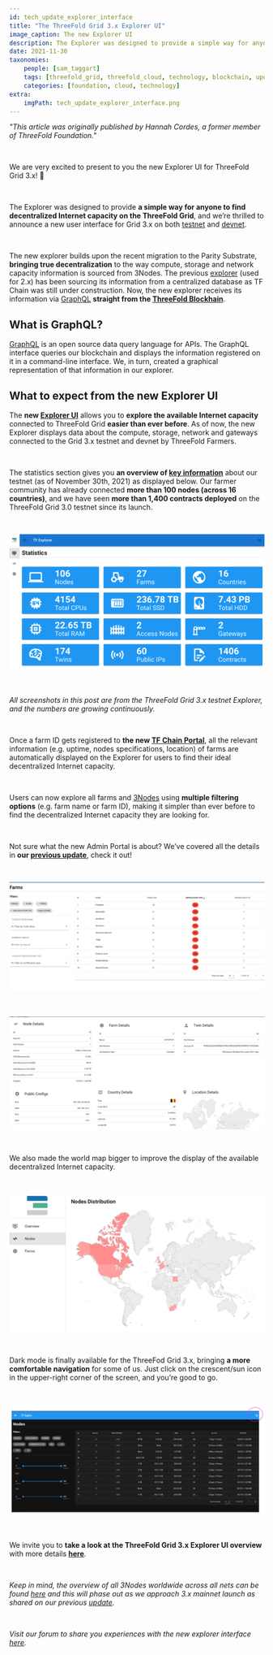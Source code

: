 ```yaml
---
id: tech_update_explorer_interface
title: "The ThreeFold Grid 3.x Explorer UI"
image_caption: The new Explorer UI
description: The Explorer was designed to provide a simple way for anyone to find decentralized Internet capacity on the ThreeFold Grid, and we’re thrilled to announce a new user interface for Grid 3.x on both testnet and devnet!
date: 2021-11-30
taxonomies:
    people: [sam_taggart]
    tags: [threefold_grid, threefold_cloud, technology, blockchain, update]
    categories: [foundation, cloud, technology]
extra:
    imgPath: tech_update_explorer_interface.png
---
```


*"This article was originally published by Hannah Cordes, a former member of ThreeFold Foundation."*

<br>

We are very excited to present to you the new Explorer UI for ThreeFold Grid 3.x! 🎉

<br/>

The Explorer was designed to provide **a simple way for anyone to find decentralized Internet capacity on the ThreeFold Grid**, and we’re thrilled to announce a new user interface for Grid 3.x on both [testnet](https://explorer.test.grid.tf/) and [devnet](https://explorer.dev.grid.tf/). 

<br/>

The new explorer builds upon the recent migration to the Parity Substrate, **bringing true decentralization** to the way compute, storage and network capacity information is sourced from 3Nodes. The previous [explorer](https://explorer.grid.tf/) (used for 2.x) has been sourcing its information from a centralized database as TF Chain was still under construction. Now, the new explorer receives its information via [GraphQL](https://library.threefold.me/info/manual/#/manual__explorer_graphql_intro) **straight from the [ThreeFold Blockhain](https://library.threefold.me/info/manual/#/manual__grid3_tfchain_init)**.

## What is GraphQL?

[GraphQL](https://graphql.org/) is an open source data query language for APIs. The GraphQL interface queries our blockchain and displays the information registered on it in a command-line interface. We, in turn, created a graphical representation of that information in our explorer.

## What to expect from the new Explorer UI

The **new [Explorer UI](https://library.threefold.me/info/manual/#/manual__explorer_home)** allows you to **explore the available Internet capacity** connected to ThreeFold Grid **easier than ever before**. As of now, the new Explorer displays data about the compute, storage, network and gateways connected to the Grid 3.x testnet and devnet by ThreeFold Farmers.

<br/>

The statistics section gives you **an overview of [key information](https://explorer.test.grid.tf/)** about our testnet (as of November 30th, 2021) as displayed below. Our farmer community has already connected **more than 100 nodes (across 16 countries)**, and we have seen **more than 1,400 contracts deployed** on the ThreeFold Grid 3.0 testnet since its launch.

<br/>

![tf_explorer_statistics](./tf_explorer_statistics.png)

<br/>

*All screenshots in this post are from the ThreeFold Grid 3.x testnet Explorer, and the numbers are growing continuously.*

<br/>

Once a farm ID gets registered to **the new [TF Chain Portal](https://library.threefold.me/info/manual/#/manual__tfchain_portal_home)**, all the relevant information (e.g. uptime, nodes specifications, location) of farms are automatically displayed on the Explorer for users to find their ideal decentralized Internet capacity. 

<br/>

Users can now explore all farms and [3Nodes](https://threefold.io/farm/) using **multiple filtering options** (e.g. farm name or farm ID), making it simpler than ever before to find the decentralized Internet capacity they are looking for. 

<br/>

Not sure what the new Admin Portal is about? We’ve covered all the details in **our [previous update](https://forum.threefold.io/t/introducing-the-tf-chain-admin-portal-for-farmers-and-grid-users/1526)**, check it out!

<br/>

![tf_explorer_farms](./tf_explorer_farms.png)

<br/>

![tf_explorer_nodes](./tf_explorer_nodes.png)

<br/>

We also made the world map bigger to improve the display of the available decentralized Internet capacity.

<br/>

![tf_explorer_worldmap](./tf_explorer_worldmap.png)

<br/>

Dark mode is finally available for the ThreeFod Grid 3.x, bringing **a more comfortable navigation** for some of us. Just click on the crescent/sun icon in the upper-right corner of the screen, and you’re good to go.

<br/>

![tf_explorer_darkmode](./tf_explorer_darkmode.png)

<br/>

We invite you to **take a look at the ThreeFold Grid 3.x Explorer UI overview** with more details **[here](https://library.threefold.me/info/manual/#/manual__explorer_ui)**.

<br/>

*Keep in mind, the overview of all 3Nodes worldwide across all nets can be found [here](https://explorer.grid.tf/) and this will phase out as we approach 3.x mainnet launch as shared on our previous [update](https://forum.threefold.io/t/whats-new-in-tf-grid-3-0-1-and-the-path-to-mainnet/1488).*

<br/>

*Visit our forum to share you experiences with the new explorer interface [here](https://forum.threefold.io/t/the-threefold-grid-3-x-explorer-ui/1536).*
